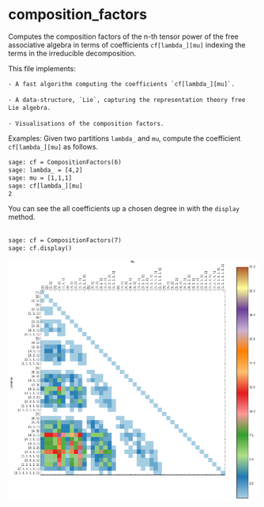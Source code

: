 # composition_factors

Computes the composition factors of the n-th tensor power of the free
associative algebra in terms of coefficients `cf[lambda_][mu]` indexing the
terms in the irreducible decomposition.

This file implements:

    - A fast algorithm computing the coefficients `cf[lambda_][mu]`.

    - A data-structure, `Lie`, capturing the representation theory free Lie algebra.

    - Visualisations of the composition factors.

Examples:
Given two partitions `lambda_` and `mu`, compute the coefficient `cf[lambda_][mu]` as follows.

~~~~
sage: cf = CompositionFactors(6)
sage: lambda_ = [4,2]
sage: mu = [1,1,1]
sage: cf[lambda_][mu]
2
~~~~

You can see the all coefficients up a chosen degree in with the `display` method.

~~~~

sage: cf = CompositionFactors(7)
sage: cf.display()
~~~~

![Composition Factors of degree at most 7](/img/cf_7_example.png)
